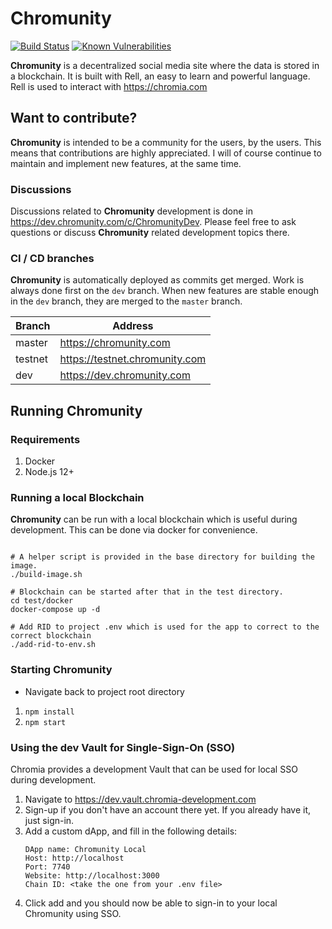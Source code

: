 # Chromunity
[![Build Status](https://travis-ci.org/snieking/chromunity.svg?branch=master)](https://travis-ci.org/snieking/chromunity)
[![Known Vulnerabilities](https://snyk.io/test/github/snieking/chromunity/dev/badge.svg)](https://snyk.io/test/github/snieking/chromunity)

**Chromunity** is a decentralized social media site where the data is stored in a blockchain. It is built with Rell, an easy to learn and powerful language. Rell is used to interact with https://chromia.com

## Want to contribute?

**Chromunity** is intended to be a community for the users, by the users. This means that contributions are highly appreciated. 
I will of course continue to maintain and implement new features, at the same time.

### Discussions
Discussions related to **Chromunity** development is done in https://dev.chromunity.com/c/ChromunityDev. 
Please feel free to ask questions or discuss **Chromunity** related development topics there.

### CI / CD branches
**Chromunity** is automatically deployed as commits get merged. Work is always done first on the `dev` branch. 
When new features are stable enough in the `dev` branch, they are merged to the `master` branch.

| Branch  | Address                        |
|---------|--------------------------------|
| master  | https://chromunity.com         |
| testnet | https://testnet.chromunity.com |
| dev     | https://dev.chromunity.com     |

## Running Chromunity

### Requirements
1. Docker
2. Node.js 12+

### Running a local Blockchain 

**Chromunity** can be run with a local blockchain which is useful during development.
This can be done via docker for convenience.

```shell script

# A helper script is provided in the base directory for building the image.
./build-image.sh

# Blockchain can be started after that in the test directory.
cd test/docker
docker-compose up -d

# Add RID to project .env which is used for the app to correct to the correct blockchain
./add-rid-to-env.sh
```

### Starting Chromunity
* Navigate back to project root directory
1. `npm install`
2. `npm start`

### Using the dev Vault for Single-Sign-On (SSO)

Chromia provides a development Vault that can be used for local SSO during development.

1. Navigate to https://dev.vault.chromia-development.com
2. Sign-up if you don't have an account there yet. If you already have it, just sign-in.
3. Add a custom dApp, and fill in the following details:
   ```
   DApp name: Chromunity Local
   Host: http://localhost
   Port: 7740
   Website: http://localhost:3000
   Chain ID: <take the one from your .env file>
   ```
4. Click add and you should now be able to sign-in to your local Chromunity using SSO.